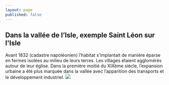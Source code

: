 ```yaml
---
layout: page
published: false
---
```


## Dans la vallée de l’Isle, exemple Saint Léon sur l'Isle

Avant 1832 (cadastre napoléonien) l’habitat s’implantait de manière éparse en fermes isolées au milieu de leurs terres.  Les villages étaient agglomérés autour de leur église.
Dans la première moitié du XIXème siècle, l’expansion urbaine a été plus marquée dans la vallée avec l’apparition des transports et le développement industriel.
![](data/images/1_histoire_POP1.jpg)